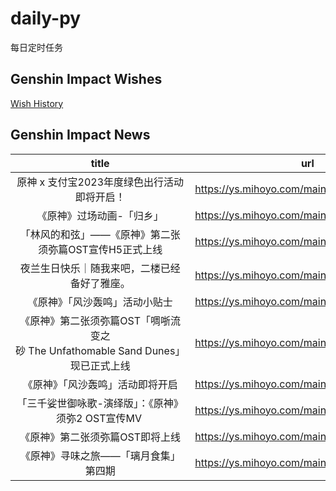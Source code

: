 # daily-py
每日定时任务


## Genshin Impact Wishes
[Wish History](./genshin_impact_wish.md)


## Genshin Impact News

| title | url |
|:---:|:---:|
| 原神 x 支付宝2023年度绿色出行活动即将开启！ | https://ys.mihoyo.com/main/news/detail/27224 |
| 《原神》过场动画-「归乡」 | https://ys.mihoyo.com/main/news/detail/27223 |
| 「林风的和弦」——《原神》第二张须弥篇OST宣传H5正式上线 | https://ys.mihoyo.com/main/news/detail/27120 |
| 夜兰生日快乐｜随我来吧，二楼已经备好了雅座。 | https://ys.mihoyo.com/main/news/detail/27119 |
| 《原神》「风沙轰鸣」活动小贴士 | https://ys.mihoyo.com/main/news/detail/27118 |
| 《原神》第二张须弥篇OST「啁哳流变之砂 The Unfathomable Sand Dunes」现已正式上线 | https://ys.mihoyo.com/main/news/detail/27090 |
| 《原神》「风沙轰鸣」活动即将开启 | https://ys.mihoyo.com/main/news/detail/27089 |
| 「三千娑世御咏歌-演绎版」：《原神》须弥2 OST宣传MV  | https://ys.mihoyo.com/main/news/detail/27088 |
| 《原神》第二张须弥篇OST即将上线 | https://ys.mihoyo.com/main/news/detail/27077 |
| 《原神》寻味之旅——「璃月食集」第四期 | https://ys.mihoyo.com/main/news/detail/27065 |

